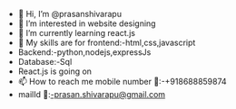 - 👋 Hi, I’m @prasanshivarapu
- 👀 I’m interested in website designing
- 🌱 I’m currently learning react.js
- 💞️ My skills are for frontend:-html,css,javascript
- Backend:-python,nodejs,expressJs
- Database:-Sql
- React.js is going on
- 📫 How to reach me mobile number 📱:-+918688859874 
- mailId 📩:-prasan.shivarapu@gmail.com

<!---
prasanshivarapu/prasanshivarapu is a ✨ special ✨ repository because its `README.md` (this file) appears on your GitHub profile.
You can click the Preview link to take a look at your changes.
--->
